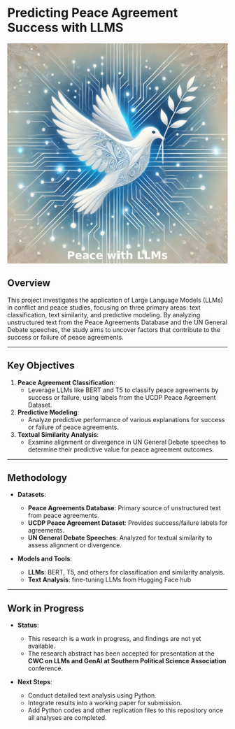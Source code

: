 # **Predicting Peace Agreement Success with LLMS**

![Peace with LLMs Banner](peacewithLLMs.png)

## **Overview**  
This project investigates the application of Large Language Models (LLMs) in conflict and peace studies, focusing on three primary areas: text classification, text similarity, and predictive modeling. By analyzing unstructured text from the Peace Agreements Database and the UN General Debate speeches, the study aims to uncover factors that contribute to the success or failure of peace agreements.  

---

## **Key Objectives**  
1. **Peace Agreement Classification**:  
   - Leverage LLMs like BERT and T5 to classify peace agreements by success or failure, using labels from the UCDP Peace Agreement Dataset.
2. **Predictive Modeling**:  
   - Analyze predictive performance of various explanations for success or failure of peace agreements.
3. **Textual Similarity Analysis**:  
   - Examine alignment or divergence in UN General Debate speeches to determine their predictive value for peace agreement outcomes.

---

## **Methodology**  
- **Datasets**:  
  - **Peace Agreements Database**: Primary source of unstructured text from peace agreements.
  - **UCDP Peace Agreement Dataset**: Provides success/failure labels for agreements.
  - **UN General Debate Speeches**: Analyzed for textual similarity to assess alignment or divergence.  

- **Models and Tools**:  
  - **LLMs**: BERT, T5, and others for classification and similarity analysis.  
  - **Text Analysis**: fine-tuning LLMs from Hugging Face hub

---

## **Work in Progress**  
- **Status**:  
  - This research is a work in progress, and findings are not yet available.  
  - The research abstract has been accepted for presentation at the **CWC on LLMs and GenAI at Southern Political Science Association** conference.  

- **Next Steps**:  
  - Conduct detailed text analysis using Python.  
  - Integrate results into a working paper for submission.  
  - Add Python codes and other replication files to this repository once all analyses are completed.
